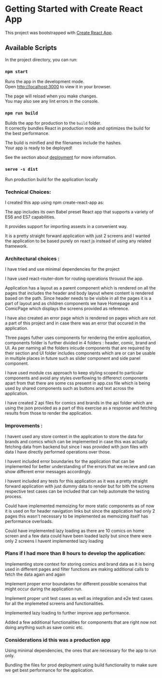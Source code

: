 # Getting Started with Create React App

This project was bootstrapped with [Create React App](https://github.com/facebook/create-react-app).

## Available Scripts

In the project directory, you can run:

### `npm start`

Runs the app in the development mode.\
Open [http://localhost:3000](http://localhost:3000) to view it in your browser.

The page will reload when you make changes.\
You may also see any lint errors in the console.

### `npm run build`

Builds the app for production to the `build` folder.\
It correctly bundles React in production mode and optimizes the build for the best performance.

The build is minified and the filenames include the hashes.\
Your app is ready to be deployed!

See the section about [deployment](https://facebook.github.io/create-react-app/docs/deployment) for more information.

### `serve -s dist`

Run production build for the application locally

### Technical Choices:

I created this app using npm create-react-app as:

The app includes its own Babel preset React app that supports a variety of ES6 and ES7 capabilities.

It provides support for importing assests in a convenient way.

It is a pretty straight forward application with just 2 screens and I wanted the application to be based purely on react js instead of using any related framework.

### Architectural choices :

I have tried and use minimal dependencies for the project

I have used react-router-dom for routing operations throuout the app.

Application has a layout as a parent component which is rendered on all the pages that includes the header and body layout where content is rendered based on the path. Since header needs to be visible in all the pages it is a part of layout and as children components we have Homepage and ComicPage which displays the screens provided as reference.

I have also created an error page which is rendered on pages which are not a part of this project and in case there was an error that occured in the application.

Three pages futher uses components for rendering the entire application, components folder is further divided in 4 folders : header, comic, brand and UI. As per naming all the folders inlcude components that are required by their section and UI folder includes components which are or can be usable in multiple places in future such as slider component and side panel component.

I have used module css approach to keep styling scoped to particular components and avoid any styles overflowing to differenct components apart from that there are some css presemt in app.css file which is being used by shared components such as buttons and text across the application.

I have created 2 api files for comics and brands in the api folder which are using the json provided as a part of this exercise as a response and fetching results from those to render the application.

### Improvements :

I havent used any store context in the application to store the data for brands and comics which can be implemented in case this was actually fetching data from backend but since I was provided with json files with data I have directly performed operations over those.

I havent included error boundaries for the application that can be implemented for better understanding of the errors that we recieve and can show different error messages accordingly.

I havent included any tests for this application as it was a pretty straight forward application with just dummy data to render but for bith the screens respective test cases can be included that can help automate the testing process.

Could have implemented memoizing for more static components as of now it is used on for header navigation links but since the application had only 2 pages this wasn't necessary to be implemented as memoizing itself has performance overloads.

Could have implemented lazy loading as there are 10 comics on home screen and a few data could have been loaded lazily but since there were only 2 screens I havent implemented lazy loading

### Plans if I had more than 8 hours to develop the application:

Implementing store context for storing comics and brand data as it is being used in different pages and filter functions are making additional calls to fetch the data again and again

Implement proper error boundaries for different possible scenairos that might occur during the application run.

Implement proper unit test cases as well as integration and e2e test cases for all the implemeted screens and functionalities.

Implemented lazy loading to further improve app performance.

Added a few additional functionalities for components that are right now not doing anything such as save comic etc.

### Considerations id this was a production app

Using minimal dependencies, the ones that are necessary for the app to run only.

Bundling the files for prod deployment using build functionality to make sure we get best performance for the application.
